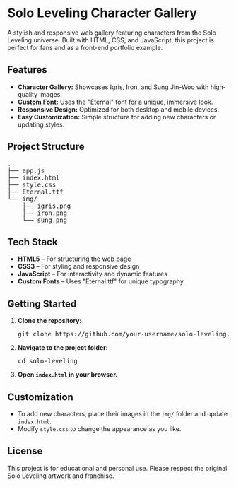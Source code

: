<h1>Solo Leveling Character Gallery</h1>

<p>
  A stylish and responsive web gallery featuring characters from the Solo Leveling universe. Built with HTML, CSS, and JavaScript, this project is perfect for fans and as a front-end portfolio example.
</p>

<h2>Features</h2>
<ul>
  <li><strong>Character Gallery:</strong> Showcases Igris, Iron, and Sung Jin-Woo with high-quality images.</li>
  <li><strong>Custom Font:</strong> Uses the "Eternal" font for a unique, immersive look.</li>
  <li><strong>Responsive Design:</strong> Optimized for both desktop and mobile devices.</li>
  <li><strong>Easy Customization:</strong> Simple structure for adding new characters or updating styles.</li>
</ul>

<h2>Project Structure</h2>
<pre>
.
├── app.js
├── index.html
├── style.css
├── Eternal.ttf
└── img/
    ├── igris.png
    ├── iron.png
    └── sung.png
</pre>

<h2>Tech Stack</h2>
<ul>
  <li><strong>HTML5</strong> – For structuring the web page</li>
  <li><strong>CSS3</strong> – For styling and responsive design</li>
  <li><strong>JavaScript</strong> – For interactivity and dynamic features</li>
  <li><strong>Custom Fonts</strong> – Uses "Eternal.ttf" for unique typography</li>
</ul>

<h2>Getting Started</h2>
<ol>
  <li><strong>Clone the repository:</strong>
    <pre>git clone https://github.com/your-username/solo-leveling.git</pre>
  </li>
  <li><strong>Navigate to the project folder:</strong>
    <pre>cd solo-leveling</pre>
  </li>
  <li><strong>Open <code>index.html</code> in your browser.</strong></li>
</ol>

<h2>Customization</h2>
<ul>
  <li>To add new characters, place their images in the <code>img/</code> folder and update <code>index.html</code>.</li>
  <li>Modify <code>style.css</code> to change the appearance as you like.</li>
</ul>

<h2>License</h2>
<p>
  This project is for educational and personal use. Please respect the original Solo Leveling artwork and franchise.
</p>
